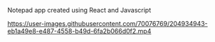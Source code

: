 Notepad app created using React and Javascript



https://user-images.githubusercontent.com/70076769/204934943-eb1a49e8-e487-4558-b49d-6fa2b066d0f2.mp4

